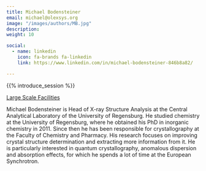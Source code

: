 ```yaml
---
title: Michael Bodensteiner
email: michael@olexsys.org
image: "/images/authors/MB.jpg"
description: 
weight: 10

social:
  - name: linkedin
    icon: fa-brands fa-linkedin
    link: https://www.linkedin.com/in/michael-bodensteiner-846b8a82/

---
```


{{% introduce_session %}}

[Large Scale Facilities ](/topics/11_large-scale-facilities)

Michael Bodensteiner is Head of X-ray Structure Analysis at the Central Analytical Laboratory of the University of Regensburg. He studied chemistry at the University of Regensburg, where he obtained his PhD in inorganic chemistry in 2011. Since then he has been responsible for crystallography at the Faculty of Chemistry and Pharmacy. His research focuses on improving crystal structure determination and extracting more information from it. He is particularly interested in quantum crystallography, anomalous dispersion and absorption effects, for which he spends a lot of time at the European Synchrotron.